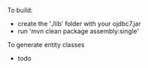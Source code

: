 To build:
 - create the './lib' folder with your ojdbc7.jar
 - run 'mvn clean package assembly:single'

To generate entity classes
 - todo
